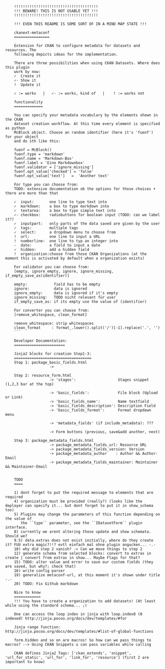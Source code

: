         !!!!!!!!!!!!!!!!!!!!!!!!!!!!!!!!!!!!!!
        !!! BEWARE! THIS IS NOT USABLE YET !!!
        !!!!!!!!!!!!!!!!!!!!!!!!!!!!!!!!!!!!!!

        !!! EVEN THIS README IS SOME SORT OF IN A MIND MAP STATE !!!

        ckanext-metaconf
        ================

        Extension for CKAN to configure metadata for datasets and resources. The
        following depicts ideas for the implementation.

        There are three possibilities when using CKAN Datasets. Where does this plugin
        work by now:
        ✓  Create it
        ✓- Show it
        !  Update it

        ✓ := works   |   ✓- := works, kind of   |    ! := works not

        functionality
        =============

        You can specify your metadata vocabulary by the elements shown in the CKAN
        dataset creation workflow. At this time every element is specified as python
        McBlock object. Choose an random identifier (here it's 'fuenf') for your object
        and do sth like this:

        fuenf = McBlock()
        fuenf.type = 'markdown'
        fuenf.name = 'Markdown-Box'
        fuenf.label = 'Eine Markdownbox'
        fuenf.validator = ['ignore_missing']
        fuenf.opt_value['checked'] = 'false'
        fuenf.opt_value['text']   =  'Another text'

        For type you can choose from:
        TODO: extensive documentation ob the options for those choices + there are more than that

        ✓  input:       one line to type text into
        ✓  markdown:    a box to type markdown into
        ✓  textarea:    a box to type simple text into 
        ✓- checkbox:    radiobuttons for boolean input (TODO: can we label it?)
        ✓  inputpart:   only parts of the data saved are given by the user
        ✓  tags:        multiple tags
        ✓  select:      a dropdown menu to choose from
        !  url:         one line to input a URL
        !  numberline:  one line to typ an integer into
        -  date:        a field to input a date
        ✓  hidden:      add a hidden field
        !  organization:choose from those CKAN Organizations (at the moment this is activated by default when a organization exists)

        For validator you can choose from:
        [empty, ignore_empty, ignore, ignore_missing, if_empty_save_as(identifier)]

        empty:            field has to be empty
        ignore:           data is ignored
        ignore_empty:     data is ignored if it's empty
        ignore_missing:   TODO nicht relevant für user
        if_empty_save_as: if its empty use the value of (identifier)

        For converter you can choose from:
        [remove_whitespace, clean_format]

        remove_whitespace: strip whitespaces
        clean_format     : format_.lower().split('/')[-1].replace('.', '')
        ```

        Developer Documentation:
        =======================

        Jinja2 blocks for creation Step1-3:
        ===================================
        Step 1: package_basic_fields.html
                        -> 

        Step 2: resource_form.html
                        -> 'stages':                   Stages snippet (1,2,3 bar at the top)

                        -> 'basic_fields':             File block (Upload or Link)
                        -> 'basic_fields_name':        Name textfield
                        -> 'basic_fields_description': Description Field
                        -> 'basic_fields_format':      Format dropdown menu

                        -> 'metadata_fields' (if include_metadata): ???

                        -> Form buttons (previous, save&add another, next)

        Step 3: package_metadata_fields.html
                        -> package_metadata_fields_url: Resource URL
                        -> package_metadata_fields_version: Version
                        -> package_metadata_author    : Author && Author-Email
                        -> package_metadata_fields_maintainer: Maintainer && Maintainer-Email


        TODO
        ====

        1) dont forget to put the required message to elements that are required
        4) organization must be provided (really?) (looks like the deployer can specify it... but dont forget to put it in show_schema too)
        5) Plugins may change the parameters of this function depending on the value of
           the ``type`` parameter, see the ``IDatasetForm`` plugin interface.
        8) currently we arent altering those update and show schemata. Should we?
        9.5) data.extras does not exist initially, where do they create it? FUU extra magic?!!? evtl einfach mal ohne plugin angucken... -.-
        10) why did step 2 vanish? -> Can we move things to step 2
        12) generate schema from selected blocks: convert to extras in create | convert from extras in show... Maybe Flags for that?
        15) TODO: alter value and error to save our custom fields (they are saved, but why?; check that)
        16) write config parser
        19) generalize metaconf-url, at this moment it's shown under title -.-
        20) TODO: Fix Github markdown

        Nice to know
        ============
        !!! You have to create a organization to add datasets! (At least while using the standard schema... ;) 

        One can access the loop index in jinja with loop.index0 (0 indexed) http://jinja.pocoo.org/docs/dev/templates/#for

        Jinja range function: http://jinja.pocoo.org/docs/dev/templates/#list-of-global-functions

        form.hidden and so on are macros! So how can we pass things to macros? --> Using CKAN Snippets u can pass variables while calling

        CKAN defines Jinja2 Tags: ['ckan_extends', 'snippet', 'url_for_static', 'url_for', 'link_for', 'resource'] (first 2 are important to know)
